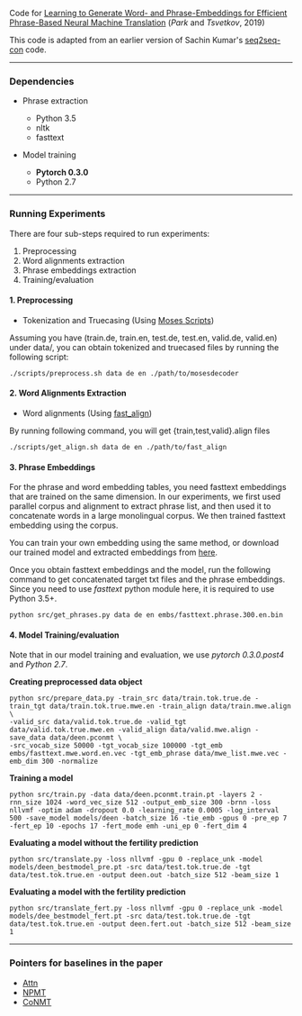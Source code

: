 Code for [Learning to Generate Word- and Phrase-Embeddings for Efficient Phrase-Based Neural Machine Translation](https://chan0park.github.io/papers/2019-wngt-pconmt.pdf) (_Park_ and _Tsvetkov_, 2019)

This code is adapted from an earlier version of Sachin Kumar's [seq2seq-con](https://github.com/Sachin19/seq2seq-con) code.

---
### Dependencies

- Phrase extraction
  - Python 3.5
  - nltk
  - fasttext

- Model training
  - __Pytorch 0.3.0__
  - Python 2.7

---

### Running Experiments
There are four sub-steps required to run experiments:
1. Preprocessing
2. Word alignments extraction
3. Phrase embeddings extraction
4. Training/evaluation

#### 1. Preprocessing
* Tokenization and Truecasing (Using [Moses Scripts](https://github.com/moses-smt/mosesdecoder))

Assuming you have (train.de, train.en, test.de, test.en, valid.de, valid.en) under data/, you can obtain tokenized and truecased files by running the following script:

```
./scripts/preprocess.sh data de en ./path/to/mosesdecoder
```

#### 2. Word Alignments Extraction
* Word alignments (Using [fast_align](https://github.com/clab/fast_align.git)) 

By running following command, you will get {train,test,valid}.align files
```
./scripts/get_align.sh data de en ./path/to/fast_align
```

#### 3. Phrase Embeddings
For the phrase and word embedding tables, you need fasttext embeddings that are trained on the same dimension. In our experiments, we first used parallel corpus and alignment to extract phrase list, and then used it to concatenate words in a large monolingual corpus. We then trained fasttext embedding using the corpus. 

You can train your own embedding using the same method, or download our trained model and extracted embeddings from [here](). 

Once you obtain fasttext embeddings and the model, run the following command to get concatenated target txt files and the phrase embeddings. Since you need to use _fasttext_ python module here, it is required to use Python 3.5+.

```
python src/get_phrases.py data de en embs/fasttext.phrase.300.en.bin
```

#### 4. Model Training/evaluation
Note that in our model training and evaluation, we use _pytorch 0.3.0.post4_ and _Python 2.7_.


__Creating preprocessed data object__
```
python src/prepare_data.py -train_src data/train.tok.true.de -train_tgt data/train.tok.true.mwe.en -train_align data/train.mwe.align \
-valid_src data/valid.tok.true.de -valid_tgt data/valid.tok.true.mwe.en -valid_align data/valid.mwe.align -save_data data/deen.pconmt \
-src_vocab_size 50000 -tgt_vocab_size 100000 -tgt_emb embs/fasttext.mwe.word.en.vec -tgt_emb_phrase data/mwe_list.mwe.vec -emb_dim 300 -normalize
```


__Training a model__

```
python src/train.py -data data/deen.pconmt.train.pt -layers 2 -rnn_size 1024 -word_vec_size 512 -output_emb_size 300 -brnn -loss nllvmf -optim adam -dropout 0.0 -learning_rate 0.0005 -log_interval 500 -save_model models/deen -batch_size 16 -tie_emb -gpus 0 -pre_ep 7 -fert_ep 10 -epochs 17 -fert_mode emh -uni_ep 0 -fert_dim 4
```

__Evaluating a model without the fertility prediction__
```
python src/translate.py -loss nllvmf -gpu 0 -replace_unk -model models/deen_bestmodel_pre.pt -src data/test.tok.true.de -tgt data/test.tok.true.en -output deen.out -batch_size 512 -beam_size 1
```

__Evaluating a model with the fertility prediction__
```
python src/translate_fert.py -loss nllvmf -gpu 0 -replace_unk -model models/dee_bestmodel_fert.pt -src data/test.tok.true.de -tgt data/test.tok.true.en -output deen.fert.out -batch_size 512 -beam_size 1
```

---
### Pointers for baselines in the paper
- [Attn](https://github.com/harvardnlp/seq2seq-attn)
- [NPMT](https://github.com/posenhuang/NPMT)
- [CoNMT](https://github.com/Sachin19/seq2seq-con)